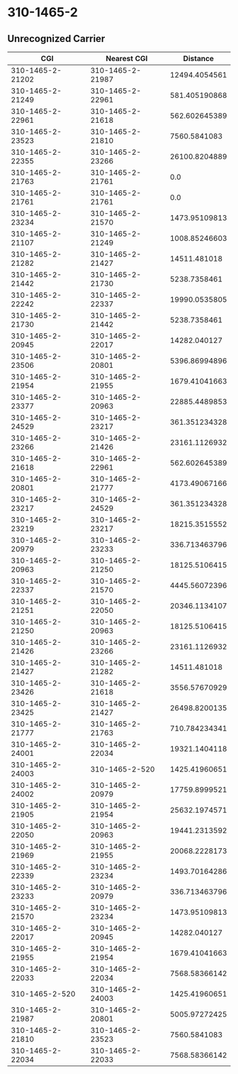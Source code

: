 # 310-1465-2
## Unrecognized Carrier


| CGI | Nearest CGI | Distance |
|-----|-------------|----------|
| 310-1465-2-21202 | 310-1465-2-21987 | 12494.4054561 |
| 310-1465-2-21249 | 310-1465-2-22961 | 581.405190868 |
| 310-1465-2-22961 | 310-1465-2-21618 | 562.602645389 |
| 310-1465-2-23523 | 310-1465-2-21810 | 7560.5841083 |
| 310-1465-2-22355 | 310-1465-2-23266 | 26100.8204889 |
| 310-1465-2-21763 | 310-1465-2-21761 | 0.0 |
| 310-1465-2-21761 | 310-1465-2-21761 | 0.0 |
| 310-1465-2-23234 | 310-1465-2-21570 | 1473.95109813 |
| 310-1465-2-21107 | 310-1465-2-21249 | 1008.85246603 |
| 310-1465-2-21282 | 310-1465-2-21427 | 14511.481018 |
| 310-1465-2-21442 | 310-1465-2-21730 | 5238.7358461 |
| 310-1465-2-22242 | 310-1465-2-22337 | 19990.0535805 |
| 310-1465-2-21730 | 310-1465-2-21442 | 5238.7358461 |
| 310-1465-2-20945 | 310-1465-2-22017 | 14282.040127 |
| 310-1465-2-23506 | 310-1465-2-20801 | 5396.86994896 |
| 310-1465-2-21954 | 310-1465-2-21955 | 1679.41041663 |
| 310-1465-2-23377 | 310-1465-2-20963 | 22885.4489853 |
| 310-1465-2-24529 | 310-1465-2-23217 | 361.351234328 |
| 310-1465-2-23266 | 310-1465-2-21426 | 23161.1126932 |
| 310-1465-2-21618 | 310-1465-2-22961 | 562.602645389 |
| 310-1465-2-20801 | 310-1465-2-21777 | 4173.49067166 |
| 310-1465-2-23217 | 310-1465-2-24529 | 361.351234328 |
| 310-1465-2-23219 | 310-1465-2-23217 | 18215.3515552 |
| 310-1465-2-20979 | 310-1465-2-23233 | 336.713463796 |
| 310-1465-2-20963 | 310-1465-2-21250 | 18125.5106415 |
| 310-1465-2-22337 | 310-1465-2-21570 | 4445.56072396 |
| 310-1465-2-21251 | 310-1465-2-22050 | 20346.1134107 |
| 310-1465-2-21250 | 310-1465-2-20963 | 18125.5106415 |
| 310-1465-2-21426 | 310-1465-2-23266 | 23161.1126932 |
| 310-1465-2-21427 | 310-1465-2-21282 | 14511.481018 |
| 310-1465-2-23426 | 310-1465-2-21618 | 3556.57670929 |
| 310-1465-2-23425 | 310-1465-2-21427 | 26498.8200135 |
| 310-1465-2-21777 | 310-1465-2-21763 | 710.784234341 |
| 310-1465-2-24001 | 310-1465-2-22034 | 19321.1404118 |
| 310-1465-2-24003 | 310-1465-2-520 | 1425.41960651 |
| 310-1465-2-24002 | 310-1465-2-20979 | 17759.8999521 |
| 310-1465-2-21905 | 310-1465-2-21954 | 25632.1974571 |
| 310-1465-2-22050 | 310-1465-2-20963 | 19441.2313592 |
| 310-1465-2-21969 | 310-1465-2-21955 | 20068.2228173 |
| 310-1465-2-22339 | 310-1465-2-23234 | 1493.70164286 |
| 310-1465-2-23233 | 310-1465-2-20979 | 336.713463796 |
| 310-1465-2-21570 | 310-1465-2-23234 | 1473.95109813 |
| 310-1465-2-22017 | 310-1465-2-20945 | 14282.040127 |
| 310-1465-2-21955 | 310-1465-2-21954 | 1679.41041663 |
| 310-1465-2-22033 | 310-1465-2-22034 | 7568.58366142 |
| 310-1465-2-520 | 310-1465-2-24003 | 1425.41960651 |
| 310-1465-2-21987 | 310-1465-2-20801 | 5005.97272425 |
| 310-1465-2-21810 | 310-1465-2-23523 | 7560.5841083 |
| 310-1465-2-22034 | 310-1465-2-22033 | 7568.58366142 |
